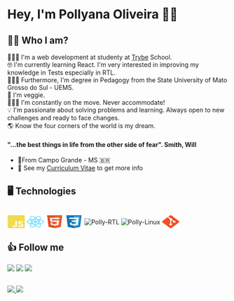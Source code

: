 # Hey, I'm Pollyana Oliveira 👋🏽

 ## 👩🏽 Who I am? 

👩🏽‍💻 I'm a web development at studenty at [Trybe](https://www.betrybe.com/) School.
 </br>
🤓 I'm currently learning React. I'm very interested in improving my knowledge in Tests especially in RTL.
</br>
👩🏽‍🎓 Furthermore, I'm degree in Pedagogy from the State University of Mato Grosso do Sul - UEMS.
</br>
🥦 I'm veggie.
</br>
🏃🏽‍♀️ I'm constantly on the move. Never accommodate!
</br>
💡 I'm passionate about solving problems and learning. Always open to new challenges and ready to face changes.
</br>
🌎 Know the four corners of the world is my dream.

#### "...the best things in life from the other side of fear". Smith, Will

 - 📍From Campo Grande - MS 🇧🇷
- 📄 See my <a href="https://gitconnected.com/pollyanaoliveira/resume" target="blank">Curriculum Vitae</a> to get more info
 

## 🖥️ Technologies

<div style="display: inline_block"><br>
  <img align="center" alt="Polly-Js" height="30" width="40" src="https://raw.githubusercontent.com/devicons/devicon/master/icons/javascript/javascript-plain.svg">
  <img align="center" alt="Polly-React" height="30" width="40" src="https://raw.githubusercontent.com/devicons/devicon/master/icons/react/react-original.svg">
  <img align="center" alt="Polly-HTML" height="30" width="40" src="https://raw.githubusercontent.com/devicons/devicon/master/icons/html5/html5-original.svg">
  <img align="center" alt="Polly-CSS" height="30" width="40" src="https://raw.githubusercontent.com/devicons/devicon/master/icons/css3/css3-original.svg">
  <img align="center" alt="Polly-RTL" height="30" width="40" src="https://testing-library.com/img/octopus-128x128.png">
  <img align="center" alt="Polly-Linux" height="30" width="40" src="https://upload.wikimedia.org/wikipedia/commons/thumb/3/35/Tux.svg/1200px-Tux.svg.png">
  <img align="center" alt="Polly-Branch" height="30" width="40" src="https://raw.githubusercontent.com/devicons/devicon/master/icons/git/git-original.svg">
</div>

 
 ## 👍 Follow me
 
<div> 
  <a href="https://instagram.com/oliveira_pollyana" target="_blank"><img src="https://img.shields.io/badge/-Instagram-%23E4405F?style=for-the-badge&logo=instagram&logoColor=white" target="_blank"></a>
  <a href = "mailto:pollyana.deoliveir@gmail.com"><img src="https://img.shields.io/badge/-Gmail-%23333?style=for-the-badge&logo=gmail&logoColor=white" target="_blank"></a>
  <a href="https://www.linkedin.com/in/oliveirapollyana/" target="_blank"><img src="https://img.shields.io/badge/-LinkedIn-%230077B5?style=for-the-badge&logo=linkedin&logoColor=white" target="_blank"></a> 
</div>


##
<div>
  <a href="https://github.com/PollyanaOliveira">
  <img height="180em" src="https://github-readme-stats.vercel.app/api?username=PollyanaOliveira&show_icons=true&theme=dracula&include_all_commits=true&count_private=true"/>
  <img height="180em" src="https://github-readme-stats.vercel.app/api/top-langs/?username=PollyanaOliveira&layout=compact&langs_count=16&theme=dracula"/>
</div>
